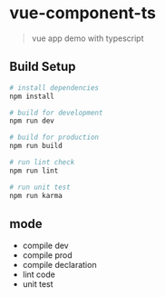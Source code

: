 # vue-component-ts

> vue app demo with typescript

## Build Setup

``` bash
# install dependencies
npm install

# build for development
npm run dev

# build for production
npm run build

# run lint check
npm run lint

# run unit test
npm run karma
```

## mode

* compile dev
* compile prod
* compile declaration
* lint code
* unit test
